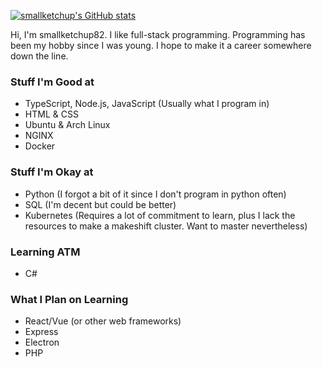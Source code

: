[![smallketchup's GitHub stats](https://github-readme-stats.vercel.app/api?username=smallketchup82&show_icons=true&theme=midnight-purple)](https://github.com/anuraghazra/github-readme-stats)

Hi, I'm smallketchup82. I like full-stack programming. Programming has been my hobby since I was young. I hope to make it a career somewhere down the line.

### Stuff I'm Good at
- TypeScript, Node.js, JavaScript (Usually what I program in)
- HTML & CSS
- Ubuntu & Arch Linux
- NGINX
- Docker

### Stuff I'm Okay at
- Python (I forgot a bit of it since I don't program in python often)
- SQL (I'm decent but could be better)
- Kubernetes (Requires a lot of commitment to learn, plus I lack the resources to make a makeshift cluster. Want to master nevertheless)

### Learning ATM
- C#

### What I Plan on Learning
- React/Vue (or other web frameworks)
- Express
- Electron
- PHP

